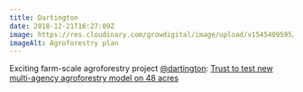 ```yaml
---
title: Dartington
date: 2018-12-21T16:27:09Z
image: https://res.cloudinary.com/growdigital/image/upload/v1545409595/dartington-agroforestry.png
imageAlt: Agroforestry plan 
---
```


Exciting farm-scale agroforestry project [@dartington](https://twitter.com/dartington): [Trust to test new multi-agency agroforestry model on 48 acres](https://www.dartington.org/trust-test-new-multi-agency-agroforestry-model-48-acres/)

